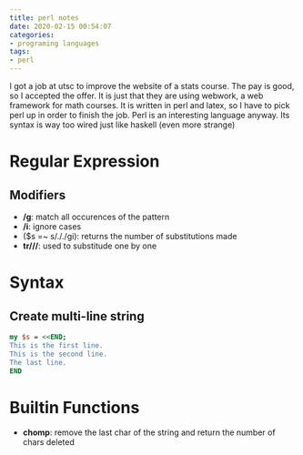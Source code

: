 ```yaml
---
title: perl notes
date: 2020-02-15 00:54:07
categories:
- programing languages
tags:
- perl
---
```


I got a job at utsc to improve the website of a stats course. The pay is good, so I accepted the offer. It is just that they are using webwork, a web framework for math courses. It is written in perl and latex, so I have to pick perl up in order to finish the job. Perl is an interesting language anyway. Its syntax is way too wired just like haskell (even more strange)

<!--more-->

# Regular Expression

## Modifiers

+ **/g**: match all occurences of the pattern
+ **/i**: ignore cases
+ ($s =~ s/././gi): returns the number of substitutions made
+ **tr///**: used to substitude one by one

# Syntax

## Create multi-line string

```perl
my $s = <<END;
This is the first line.
This is the second line.
The last line.
END
```

# Builtin Functions

+ **chomp**: remove the last char of the string and return the number of chars deleted

